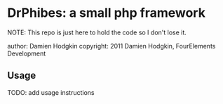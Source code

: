 DrPhibes: a small php framework
===============================

NOTE: This repo is just here to hold the code so I don't lose it.

author: Damien Hodgkin
copyright: 2011 Damien Hodgkin, FourElements Development

Usage
-----

TODO: add usage instructions